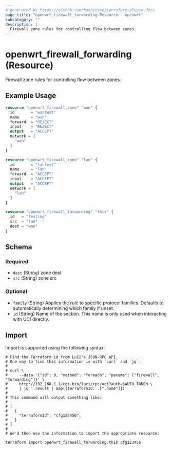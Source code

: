 ```yaml
---
# generated by https://github.com/hashicorp/terraform-plugin-docs
page_title: "openwrt_firewall_forwarding Resource - openwrt"
subcategory: ""
description: |-
  Firewall zone rules for controlling flow between zones.
---
```


# openwrt_firewall_forwarding (Resource)

Firewall zone rules for controlling flow between zones.

## Example Usage

```terraform
resource "openwrt_firewall_zone" "wan" {
  id       = "wantest"
  name     = "wan"
  forward  = "REJECT"
  input    = "REJECT"
  output   = "ACCEPT"
  network = [
    "wan"
  ]
}

resource "openwrt_firewall_zone" "lan" {
  id       = "lantest"
  name     = "lan"
  forward  = "ACCEPT"
  input    = "ACCEPT"
  output   = "ACCEPT"
  network = [
    "lan"
  ]
}

resource "openwrt_firewall_forwarding" "this" {
  id   = "testing"
  src  = "lan"
  dest = "wan"
}
```

<!-- schema generated by tfplugindocs -->
## Schema

### Required

- `dest` (String) zone dest
- `src` (String) zone src

### Optional

- `family` (String) Applies the rule to specific protocol families. Defaults to automatically determining which family if unset.
- `id` (String) Name of the section. This name is only used when interacting with UCI directly.

## Import

Import is supported using the following syntax:

```shell
# Find the Terraform id from LuCI's JSON-RPC API.
# One way to find this information is with `curl` and `jq`:
#
# curl \
#     --data '{"id": 0, "method": "foreach", "params": ["firewall", "forwarding"]}' \
#     http://192.168.1.1/cgi-bin/luci/rpc/uci?auth=$AUTH_TOKEN \
#     | jq '.result | map({terraformId: .[".name"]})'
#
# This command will output something like:
#
# [
#   {
#     "terraformId": "cfg123456",
#   }
# ]
#
# We'd then use the information to import the appropriate resource:

terraform import openwrt_firewall_forwarding.this cfg123456
```
